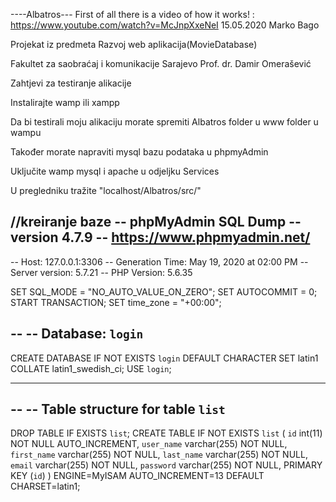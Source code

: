 ----Albatros---
First of all there is a video of how it works! : https://www.youtube.com/watch?v=McJnpXxeNeI
15.05.2020 
Marko Bago

Projekat iz predmeta Razvoj web aplikacija(MovieDatabase)

Fakultet za saobraćaj i komunikacije Sarajevo
Prof. dr. Damir Omerašević


Zahtjevi za testiranje alikacije

Instalirajte wamp ili xampp 

Da bi testirali moju alikaciju morate spremiti Albatros folder u www folder u wampu

Također morate napraviti mysql bazu podataka u phpmyAdmin 

Uključite wamp mysql i apache u odjeljku Services

U pregledniku tražite "localhost/Albatros/src/"

//kreiranje baze
-- phpMyAdmin SQL Dump
-- version 4.7.9
-- https://www.phpmyadmin.net/
--
-- Host: 127.0.0.1:3306
-- Generation Time: May 19, 2020 at 02:00 PM
-- Server version: 5.7.21
-- PHP Version: 5.6.35

SET SQL_MODE = "NO_AUTO_VALUE_ON_ZERO";
SET AUTOCOMMIT = 0;
START TRANSACTION;
SET time_zone = "+00:00";

--
-- Database: `login`
--
CREATE DATABASE IF NOT EXISTS `login` DEFAULT CHARACTER SET latin1 COLLATE latin1_swedish_ci;
USE `login`;

-- --------------------------------------------------------

--
-- Table structure for table `list`
--

DROP TABLE IF EXISTS `list`;
CREATE TABLE IF NOT EXISTS `list` (
  `id` int(11) NOT NULL AUTO_INCREMENT,
  `user_name` varchar(255) NOT NULL,
  `first_name` varchar(255) NOT NULL,
  `last_name` varchar(255) NOT NULL,
  `email` varchar(255) NOT NULL,
  `password` varchar(255) NOT NULL,
  PRIMARY KEY (`id`)
) ENGINE=MyISAM AUTO_INCREMENT=13 DEFAULT CHARSET=latin1;



